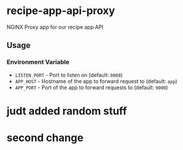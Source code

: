 # recipe-app-api-proxy

NGINX Proxy app for our recipe app API

## Usage

### Environment Variable

* `LISTEN_PORT` - Port to listen on (default: `8000`)
* `APP_HOST` - Hostname of the app to forward request to (default: `app`)
* `APP_PORT` - Port of the app to forward requests to (default: `9000`)

# judt added random stuff

# second change
